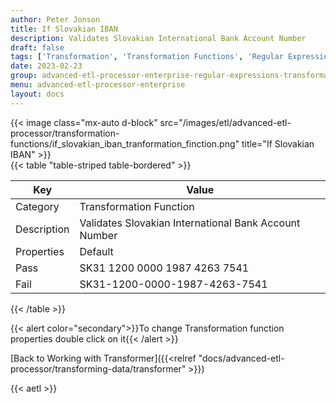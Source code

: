 ```yaml
---
author: Peter Jonson
title: If Slovakian IBAN
description: Validates Slovakian International Bank Account Number
draft: false
tags: ['Transformation', 'Transformation Functions', 'Regular Expressions']
date: 2023-02-23
group: advanced-etl-processor-enterprise-regular-expressions-transformation
menu: advanced-etl-processor-enterprise
layout: docs
---
```


{{< image class="mx-auto d-block"  src="/images/etl/advanced-etl-processor/transformation-functions/if_slovakian_iban_tranformation_finction.png" title="If Slovakian IBAN" >}}
\
{{< table "table-striped table-bordered" >}}

| Key         | Value                                                 |
| ----------- | ----------------------------------------------------- |
| Category    | Transformation Function                               |
| Description | Validates Slovakian International Bank Account Number |
| Properties  | Default                                               |
| Pass        | SK31 1200 0000 1987 4263 7541                         |
| Fail        | SK31-1200-0000-1987-4263-7541                         |

{{< /table >}}

{{< alert color="secondary">}}To change Transformation function properties double click on it{{< /alert >}}

[Back to Working with Transformer]({{<relref "docs/advanced-etl-processor/transforming-data/transformer" >}})

{{< aetl >}}
